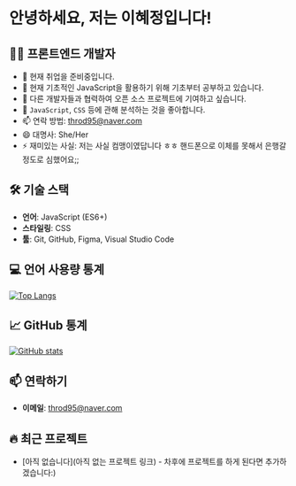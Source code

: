 # 안녕하세요, 저는 이혜정입니다!

## 👨‍💻 프론트엔드 개발자

- 🔭 현재 취업을 준비중입니다.
- 🌱 현재 기초적인 JavaScript을 활용하기 위해 기초부터 공부하고 있습니다.
- 👯 다른 개발자들과 협력하여 오픈 소스 프로젝트에 기여하고 싶습니다.
- 💬 `JavaScript`, `CSS` 등에 관해 분석하는 것을 좋아합니다.
- 📫 연락 방법: throd95@naver.com
- 😄 대명사: She/Her
- ⚡ 재미있는 사실: 저는 사실 컴맹이였답니다 ㅎㅎ 핸드폰으로 이체를 못해서 은행갈정도로 심했어요;;

## 🛠 기술 스택
- **언어**: JavaScript (ES6+)
- **스타일링**: CSS
- **툴**: Git, GitHub, Figma, Visual Studio Code

## 💻 언어 사용량 통계

[![Top Langs](https://github-readme-stats.vercel.app/api/top-langs/?username=throd272727&layout=compact)](https://github.com/anuraghazra/github-readme-stats)

## 📈 GitHub 통계

[![GitHub stats](https://github-readme-stats.vercel.app/api?username=throd272727&show_icons=true&theme=radical)](https://github.com/anuraghazra/github-readme-stats)

## 📫 연락하기
- **이메일**: throd95@naver.com

## 🔥 최근 프로젝트
- [아직 없습니다](아직 없는 프로젝트 링크) - 차후에 프로젝트를 하게 된다면 추가하겠습니다:)
